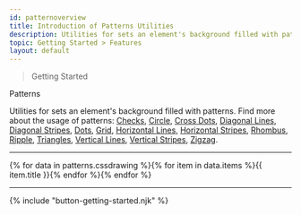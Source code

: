 ```yaml
---
id: patternoverview
title: Introduction of Patterns Utilities
description: Utilities for sets an element's background filled with patterns.
topic: Getting Started > Features
layout: default
---
```


> Getting Started

<y class="-mt-4 pt-4 (xs)text-3xl (lg)text-5xl font-semibold gap-tight">
  Patterns
</y>

Utilities for sets an element's background filled with patterns. Find more about the usage of patterns: [Checks](/pattern-checks/), [Circle](/pattern-circle/), [Cross Dots](/pattern-cross-dots/), [Diagonal Lines](/pattern-diagonal-lines/), [Diagonal Stripes](/pattern-diagonal-stripes/), [Dots](/pattern-dots/), [Grid](/pattern-grid/), [Horizontal Lines](/pattern-horizontal-lines/), [Horizontal Stripes](/pattern-horizontal-stripes/), [Rhombus](/pattern-rhombus/), [Ripple](/pattern-ripple/), [Triangles](/pattern-triangles/), [Vertical Lines](/pattern-vertical-lines/), [Vertical Stripes](/pattern-vertical-stripes/), [Zigzag](/pattern-zigzag/).

---

{% for data in patterns.cssdrawing %}<y class="flex flex-gap-4 flex-wrap justify-between items-stretch opacity-75 text-teal-700">{% for item in data.items %}<y class="text-center"><y class="pattern {{ item.class }} h-32 w-40"></y><y class="pt-4 font-mono text-gray-600">{{ item.title }}</y></y>{% endfor %}</y>{% endfor %}

---

{% include "button-getting-started.njk" %}